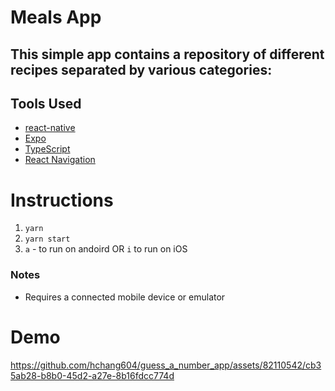 # Meals App

## This simple app contains a repository of different recipes separated by various categories:

## Tools Used

- [react-native](https://reactnative.dev/)
- [Expo](https://expo.dev/) 
- [TypeScript](https://www.typescriptlang.org/)
- [React Navigation](https://reactnavigation.org/)

# Instructions

1. `yarn`
2. `yarn start`
3. `a` - to run on andoird OR `i` to run on iOS

### Notes

- Requires a connected mobile device or emulator

# Demo 

https://github.com/hchang604/guess_a_number_app/assets/82110542/cb35ab28-b8b0-45d2-a27e-8b16fdcc774d
